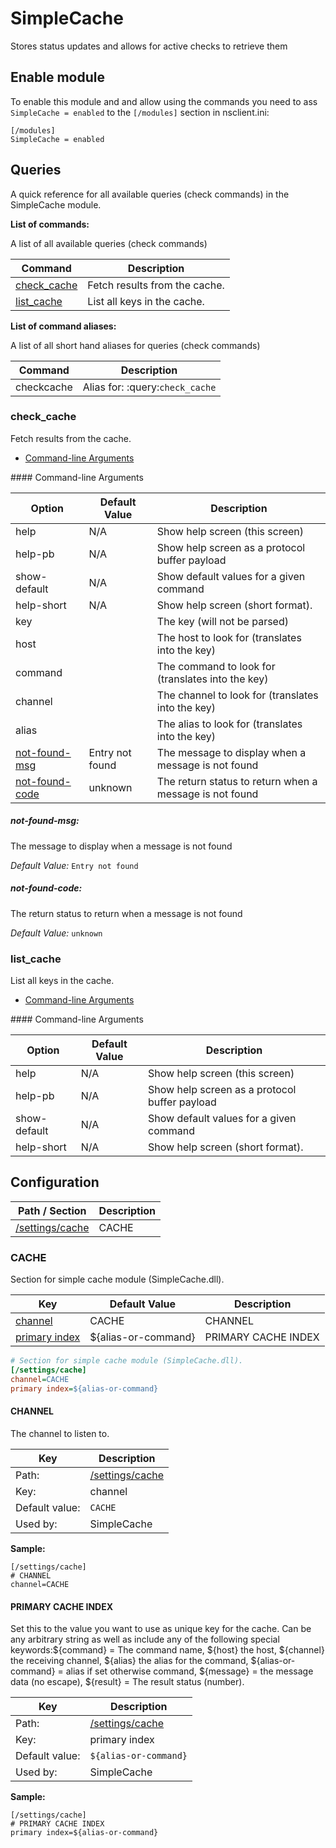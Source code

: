 # SimpleCache

Stores status updates and allows for active checks to retrieve them



## Enable module

To enable this module and and allow using the commands you need to ass `SimpleCache = enabled` to the `[/modules]` section in nsclient.ini:

```
[/modules]
SimpleCache = enabled
```


## Queries

A quick reference for all available queries (check commands) in the SimpleCache module.

**List of commands:**

A list of all available queries (check commands)

| Command                     | Description                   |
|-----------------------------|-------------------------------|
| [check_cache](#check_cache) | Fetch results from the cache. |
| [list_cache](#list_cache)   | List all keys in the cache.   |


**List of command aliases:**

A list of all short hand aliases for queries (check commands)


| Command    | Description                     |
|------------|---------------------------------|
| checkcache | Alias for: :query:`check_cache` |


### check_cache

Fetch results from the cache.


* [Command-line Arguments](#check_cache_options)





<a name="check_cache_help"/>
<a name="check_cache_help-pb"/>
<a name="check_cache_show-default"/>
<a name="check_cache_help-short"/>
<a name="check_cache_key"/>
<a name="check_cache_host"/>
<a name="check_cache_command"/>
<a name="check_cache_channel"/>
<a name="check_cache_alias"/>
<a name="check_cache_options"/>
#### Command-line Arguments


| Option                                        | Default Value   | Description                                             |
|-----------------------------------------------|-----------------|---------------------------------------------------------|
| help                                          | N/A             | Show help screen (this screen)                          |
| help-pb                                       | N/A             | Show help screen as a protocol buffer payload           |
| show-default                                  | N/A             | Show default values for a given command                 |
| help-short                                    | N/A             | Show help screen (short format).                        |
| key                                           |                 | The key (will not be parsed)                            |
| host                                          |                 | The host to look for (translates into the key)          |
| command                                       |                 | The command to look for (translates into the key)       |
| channel                                       |                 | The channel to look for (translates into the key)       |
| alias                                         |                 | The alias to look for (translates into the key)         |
| [not-found-msg](#check_cache_not-found-msg)   | Entry not found | The message to display when a message is not found      |
| [not-found-code](#check_cache_not-found-code) | unknown         | The return status to return when a message is not found |



<h5 id="check_cache_not-found-msg">not-found-msg:</h5>

The message to display when a message is not found

*Default Value:* `Entry not found`

<h5 id="check_cache_not-found-code">not-found-code:</h5>

The return status to return when a message is not found

*Default Value:* `unknown`


### list_cache

List all keys in the cache.


* [Command-line Arguments](#list_cache_options)





<a name="list_cache_help"/>
<a name="list_cache_help-pb"/>
<a name="list_cache_show-default"/>
<a name="list_cache_help-short"/>
<a name="list_cache_options"/>
#### Command-line Arguments


| Option       | Default Value | Description                                   |
|--------------|---------------|-----------------------------------------------|
| help         | N/A           | Show help screen (this screen)                |
| help-pb      | N/A           | Show help screen as a protocol buffer payload |
| show-default | N/A           | Show default values for a given command       |
| help-short   | N/A           | Show help screen (short format).              |






## Configuration



| Path / Section            | Description |
|---------------------------|-------------|
| [/settings/cache](#cache) | CACHE       |



### CACHE <a id="/settings/cache"/>

Section for simple cache module (SimpleCache.dll).




| Key                                   | Default Value       | Description         |
|---------------------------------------|---------------------|---------------------|
| [channel](#channel)                   | CACHE               | CHANNEL             |
| [primary index](#primary-cache-index) | ${alias-or-command} | PRIMARY CACHE INDEX |



```ini
# Section for simple cache module (SimpleCache.dll).
[/settings/cache]
channel=CACHE
primary index=${alias-or-command}

```





#### CHANNEL <a id="/settings/cache/channel"></a>

The channel to listen to.





| Key            | Description                         |
|----------------|-------------------------------------|
| Path:          | [/settings/cache](#/settings/cache) |
| Key:           | channel                             |
| Default value: | `CACHE`                             |
| Used by:       | SimpleCache                         |


**Sample:**

```
[/settings/cache]
# CHANNEL
channel=CACHE
```



#### PRIMARY CACHE INDEX <a id="/settings/cache/primary index"></a>

Set this to the value you want to use as unique key for the cache.
Can be any arbitrary string as well as include any of the following special keywords:${command} = The command name, ${host} the host, ${channel} the receiving channel, ${alias} the alias for the command, ${alias-or-command} = alias if set otherwise command, ${message} = the message data (no escape), ${result} = The result status (number).





| Key            | Description                         |
|----------------|-------------------------------------|
| Path:          | [/settings/cache](#/settings/cache) |
| Key:           | primary index                       |
| Default value: | `${alias-or-command}`               |
| Used by:       | SimpleCache                         |


**Sample:**

```
[/settings/cache]
# PRIMARY CACHE INDEX
primary index=${alias-or-command}
```


